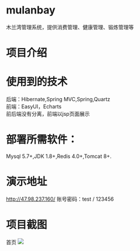 # mulanbay
木兰湾管理系统，提供消费管理、健康管理、锻炼管理等

# 项目介绍

# 使用到的技术
后端：Hibernate,Spring MVC,Spring,Quartz <br> 
前端：EasyUI，Echarts <br> 
前后端没有分离，前端以jsp页面展示

# 部署所需软件：
Mysql 5.7+,JDK 1.8+,Redis 4.0+,Tomcat 8+.

# 演示地址
http://47.98.237.160/  账号密码：test / 123456 

# 项目截图

首页
<img src="http://chuantu.biz/t6/323/1528013585x-1404817581.png"/>
